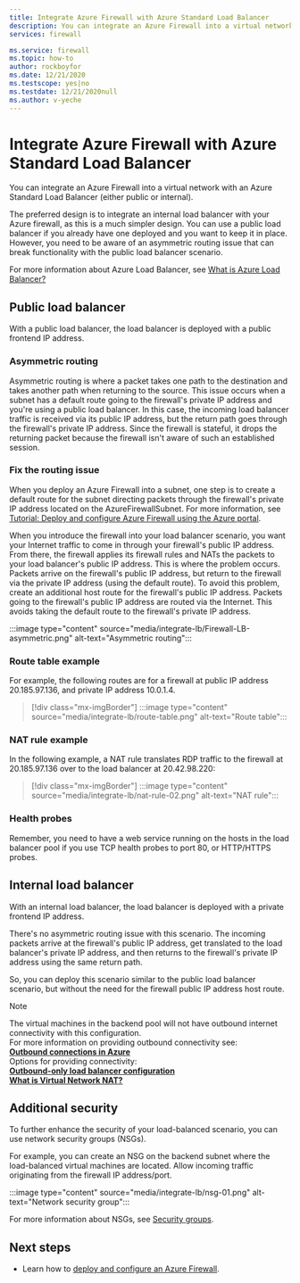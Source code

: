 ```yaml
---
title: Integrate Azure Firewall with Azure Standard Load Balancer
description: You can integrate an Azure Firewall into a virtual network with an Azure Standard Load Balancer (either public or internal).
services: firewall

ms.service: firewall
ms.topic: how-to
author: rockboyfor
ms.date: 12/21/2020
ms.testscope: yes|no
ms.testdate: 12/21/2020null
ms.author: v-yeche
---
```


# Integrate Azure Firewall with Azure Standard Load Balancer

You can integrate an Azure Firewall into a virtual network with an Azure Standard Load Balancer (either public or internal). 

The preferred design is to integrate an internal load balancer with your Azure firewall, as this is a much simpler design. You can use a public load balancer if you already have one deployed and you want to keep it in place. However, you need to be aware of an asymmetric routing issue that can break functionality with the public load balancer scenario.

For more information about Azure Load Balancer, see [What is Azure Load Balancer?](../load-balancer/load-balancer-overview.md)

## Public load balancer

With a public load balancer, the load balancer is deployed with a public frontend IP address.

### Asymmetric routing

Asymmetric routing is where a packet takes one path to the destination and takes another path when returning to the source. This issue occurs when a subnet has a default route going to the firewall's private IP address and you're using a public load balancer. In this case, the incoming load balancer traffic is received via its public IP address, but the return path goes through the firewall's private IP address. Since the firewall is stateful, it drops the returning packet because the firewall isn't aware of such an established session.

### Fix the routing issue

When you deploy an Azure Firewall into a subnet, one step is to create a default route for the subnet directing packets through the firewall's private IP address located on the AzureFirewallSubnet. For more information, see [Tutorial: Deploy and configure Azure Firewall using the Azure portal](tutorial-firewall-deploy-portal.md#create-a-default-route).

When you introduce the firewall into your load balancer scenario, you want your Internet traffic to come in through your firewall's public IP address. From there, the firewall applies its firewall rules and NATs the packets to your load balancer's public IP address. This is where the problem occurs. Packets arrive on the firewall's public IP address, but return to the firewall via the private IP address (using the default route).
To avoid this problem, create an additional host route for the firewall's public IP address. Packets going to the firewall's public IP address are routed via the Internet. This avoids taking the default route to the firewall's private IP address.

:::image type="content" source="media/integrate-lb/Firewall-LB-asymmetric.png" alt-text="Asymmetric routing":::

### Route table example

For example, the following routes are for a firewall at public IP address 20.185.97.136, and private IP address 10.0.1.4.

> [!div class="mx-imgBorder"]
> :::image type="content" source="media/integrate-lb/route-table.png" alt-text="Route table":::

### NAT rule example

In the following example, a NAT rule translates RDP traffic to the firewall at 20.185.97.136 over to the load balancer at 20.42.98.220:

> [!div class="mx-imgBorder"]
> :::image type="content" source="media/integrate-lb/nat-rule-02.png" alt-text="NAT rule":::

### Health probes

Remember, you need to have a web service running on the hosts in the load balancer pool if you use TCP health probes to port 80, or HTTP/HTTPS probes.

## Internal load balancer

With an internal load balancer, the load balancer is deployed with a private frontend IP address.

There's no asymmetric routing issue with this scenario. The incoming packets arrive at the firewall's public IP address, get translated to the load balancer's private IP address, and then returns to the firewall's private IP address using the same return path.

So, you can deploy this scenario similar to the public load balancer scenario, but without the need for the firewall public IP address host route.

>[!NOTE]
>The virtual machines in the backend pool will not have outbound internet connectivity with this configuration. <br /> For more information on providing outbound connectivity see: <br /> **[Outbound connections in Azure](../load-balancer/load-balancer-outbound-connections.md)**<br /> Options for providing connectivity: <br /> **[Outbound-only load balancer configuration](../load-balancer/egress-only.md)** <br /> [**What is Virtual Network NAT?**](../virtual-network/nat-overview.md)


## Additional security

To further enhance the security of your load-balanced scenario, you can use network security groups (NSGs).

For example, you can create an NSG on the backend subnet where the load-balanced virtual machines are located. Allow incoming traffic originating from the firewall IP address/port.

:::image type="content" source="media/integrate-lb/nsg-01.png" alt-text="Network security group":::

For more information about NSGs, see [Security groups](../virtual-network/network-security-groups-overview.md).

## Next steps

- Learn how to [deploy and configure an Azure Firewall](tutorial-firewall-deploy-portal.md).


<!-- Update_Description: new article about integrate lb -->
<!--NEW.date: 12/21/2020-->